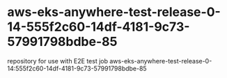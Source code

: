 # aws-eks-anywhere-test-release-0-14-555f2c60-14df-4181-9c73-57991798bdbe-85
repository for use with E2E test job aws-eks-anywhere-test-release-0-14:555f2c60-14df-4181-9c73-57991798bdbe-85
